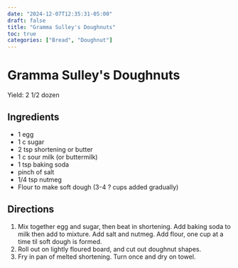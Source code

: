 ```yaml
---
date: "2024-12-07T12:35:31-05:00"
draft: false
title: "Gramma Sulley's Doughnuts"
toc: true
categories: ["Bread", "Doughnut"]
---
```


# Gramma Sulley's Doughnuts

Yield: 2 1/2 dozen

## Ingredients

- 1 egg
- 1 c sugar
- 2 tsp shortening or butter
- 1 c sour milk (or buttermilk)
- 1 tsp baking soda
- pinch of salt
- 1/4 tsp nutmeg
- Flour to make soft dough (3-4 ? cups added gradually)

## Directions

1. Mix together egg and sugar, then beat in shortening. Add baking soda to milk then add to mixture. Add salt and nutmeg. Add flour, one cup at a time til soft dough is formed.
2. Roll out on lightly floured board, and cut out doughnut shapes.
3. Fry in pan of melted shortening. Turn once and dry on towel.
